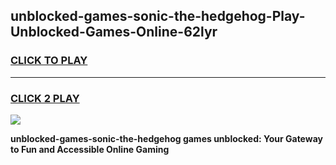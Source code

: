 
## unblocked-games-sonic-the-hedgehog-Play-Unblocked-Games-Online-62lyr
<h3>
<a href="https://premium76.site?title=unblocked-games-sonic-the-hedgehog&ref=24A">CLICK TO PLAY</a></h3>
<hr>

<h3>
<a href="https://premium76.site?title=unblocked-games-sonic-the-hedgehog&ref=24A">CLICK 2 PLAY</a>
  
</h3>

<a href="https://premium76.site?title=unblocked-games-sonic-the-hedgehog&ref=24A"><img src="https://clearcache.store/games.png"></a>


**unblocked-games-sonic-the-hedgehog games unblocked: Your Gateway to Fun and Accessible Online Gaming**
